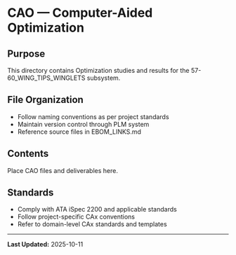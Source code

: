 # CAO — Computer-Aided Optimization

## Purpose

This directory contains Optimization studies and results for the 57-60_WING_TIPS_WINGLETS subsystem.

## File Organization

- Follow naming conventions as per project standards
- Maintain version control through PLM system
- Reference source files in EBOM_LINKS.md

## Contents

Place CAO files and deliverables here.

## Standards

- Comply with ATA iSpec 2200 and applicable standards
- Follow project-specific CAx conventions
- Refer to domain-level CAx standards and templates

---

**Last Updated:** 2025-10-11

